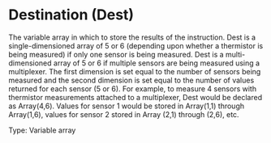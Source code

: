 # Destination (Dest)

The variable array in which to store the results of the instruction. Dest is a single-dimensioned array of 5 or 6 (depending upon whether a thermistor is being measured) if only one sensor is being measured. Dest is a multi-dimensioned array of 5 or 6 if multiple sensors are being measured using a multiplexer. The first dimension is set equal to the number of sensors being measured and the second dimension is set equal to the number of values returned for each sensor (5 or 6). For example, to measure 4 sensors with thermistor measurements attached to a multiplexer, Dest would be declared as Array(4,6). Values for sensor 1 would be stored in Array(1,1) through Array(1,6), values for sensor 2 stored in Array (2,1) through (2,6), etc.

Type: Variable array
